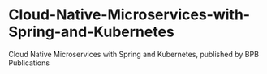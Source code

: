 # Cloud-Native-Microservices-with-Spring-and-Kubernetes
Cloud Native Microservices with Spring and Kubernetes, published by BPB Publications
